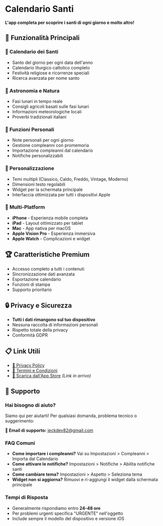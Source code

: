   # Calendario Santi

  **L'app completa per scoprire i santi di ogni giorno e molto altro!**

  ## 🌟 Funzionalità Principali

  ### 📅 Calendario dei Santi
  - Santo del giorno per ogni data dell'anno
  - Calendario liturgico cattolico completo
  - Festività religiose e ricorrenze speciali
  - Ricerca avanzata per nome santo

  ### 🌙 Astronomia e Natura
  - Fasi lunari in tempo reale
  - Consigli agricoli basati sulle fasi lunari
  - Informazioni meteorologiche locali
  - Proverbi tradizionali italiani

  ### 📝 Funzioni Personali
  - Note personali per ogni giorno
  - Gestione compleanni con promemoria
  - Importazione compleanni dal calendario
  - Notifiche personalizzabili

  ### 🎨 Personalizzazione
  - Temi multipli (Classico, Caldo, Freddo, Vintage, Moderno)
  - Dimensioni testo regolabili
  - Widget per la schermata principale
  - Interfaccia ottimizzata per tutti i dispositivi Apple

  ### 📱 Multi-Platform
  - **iPhone** - Esperienza mobile completa
  - **iPad** - Layout ottimizzato per tablet
  - **Mac** - App nativa per macOS
  - **Apple Vision Pro** - Esperienza immersiva
  - **Apple Watch** - Complicazioni e widget

  ## 🏆 Caratteristiche Premium
  - Accesso completo a tutti i contenuti
  - Sincronizzazione dati avanzata
  - Esportazione calendario
  - Funzioni di stampa
  - Supporto prioritario

  ## 🔒 Privacy e Sicurezza
  - **Tutti i dati rimangono sul tuo dispositivo**
  - Nessuna raccolta di informazioni personali
  - Rispetto totale della privacy
  - Conformità GDPR

  ## 📋 Link Utili
  - [📄 Privacy Policy](privacy.html)
  - [📜 Termini e Condizioni](terms.html)
  - [🍎 Scarica dall'App Store](#) *(Link in arrivo)*

  ## 💬 Supporto

  ### Hai bisogno di aiuto?
  Siamo qui per aiutarti! Per qualsiasi domanda, problema tecnico o suggerimento:

  **📧 Email di supporto:** [jeckdev82@gmail.com](mailto:jeckdev82@gmail.com)

  ### FAQ Comuni
  - **Come importare i compleanni?** Vai su Impostazioni > Compleanni > Importa dal
  Calendario
  - **Come attivare le notifiche?** Impostazioni > Notifiche > Abilita notifiche
  santi
  - **Come cambiare tema?** Impostazioni > Aspetto > Seleziona tema
  - **Widget non si aggiorna?** Rimuovi e ri-aggiungi il widget dalla schermata
  principale

  ### Tempi di Risposta
  - Generalmente rispondiamo entro **24-48 ore**
  - Per problemi urgenti specifica "URGENTE" nell'oggetto
  - Include sempre il modello del dispositivo e versione iOS

